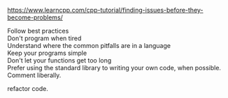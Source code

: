 https://www.learncpp.com/cpp-tutorial/finding-issues-before-they-become-problems/

Follow best practices  
Don't program when tired  
Understand where the common pitfalls are in a language  
Keep your programs simple  
Don't let your functions get too long  
Prefer using the standard library to writing your own code, when possible.  
Comment liberally.  

refactor code.